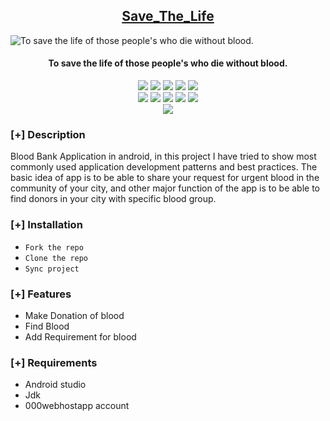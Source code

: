 <h2 align="center"><u>Save_The_Life </u></h2>

![To save the life of those people's who die without blood.](https://media0.giphy.com/media/xT9IgkwR8wkzvDh68M/giphy.gif?cid=790b761185b35dc328a0649b664752b45ae73a006439a0ac&rid=giphy.gif&ct=g)
<h4 align="center"> To save the life of those people's who die without blood. </h4>

<p align="center">
    <img src="https://img.shields.io/github/stars/Aditya664/Save_The_Life?style=for-the-badge&color=orange">
    <img src="https://img.shields.io/github/forks/Aditya664/Save_The_Life?style=for-the-badge&color=purple">
    <img src="https://img.shields.io/github/license/Aditya664/Save_The_Life?style=for-the-badge&color=blue">
    <img src="https://img.shields.io/github/issues/Aditya664/Save_The_Life?style=for-the-badge&color=red">
    <img src="https://img.shields.io/github/contributors/Aditya664/Save_The_Life?style=for-the-badge&color=cyan">
<br>
    <img src="https://img.shields.io/badge/Author-Aditya Deshmukh-magenta?style=flat-square">
    <img src="https://img.shields.io/badge/Open%20Source-Yes-orange?style=flat-square">
    <img src="https://img.shields.io/badge/Maintained-Yes-cyan?style=flat-square">
    <img src="https://img.shields.io/badge/Made%20In-India-green?style=flat-square">
    <img src="https://img.shields.io/badge/Written%20In-Java-blue?style=flat-square">
<br>
    <img src="https://github-readme-stats.vercel.app/api/pin/?username=Aditya664&repo=Save_The_Life&theme=synthwave">
</p>

### [+] Description
Blood Bank Application in android, in this project I have tried to show most commonly used application development patterns and best practices. The basic idea of app is to be able to share your request for urgent blood in the community of your city, and other major function of the app is to be able to find donors in your city with specific blood group.

### [+] Installation
 - `Fork the repo`
 - `Clone the repo`
 - `Sync project`

### [+] Features
 - Make Donation of blood
 - Find Blood
 - Add Requirement for blood

### [+] Requirements
 - Android studio
 - Jdk
 - 000webhostapp account

